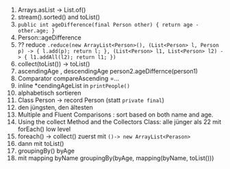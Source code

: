 1. Arrays.asList -> List.of()
2. stream().sorted() and toList()
3. `public int ageDifference(final Person other) { return age - other.age; }`
4. Person::ageDifference
5. ?? reduce `.reduce(new ArrayList<Person>(), (List<Person> l, Person p) -> {
   l.add(p);
   return l;
   }, (List<Person> l1, List<Person> l2) -> {
   l1.addAll(l2);
   return l1;
   })`
6. collect(toList()) -> toList()
7. ascendingAge , descendingAge person2.ageDiffernce(person1)
8. Comparator<Person> compareAscending =...
9. inline *cendingAgeList in `printPeople()`
10. alphabetisch sortieren
11. Class Person -> record Person (statt `private final`)
12. den jüngsten, den ältesten
13. Multiple and Fluent Comparisons : sort based on both name and age.
14. Using the collect Method and the Collectors Class: alle jünger als 22 mit forEach() low level
15. foreach() -> collect() zuerst mit `()-> new ArrayList<Perason>`
15. dann mit toList()
16. groupingBy()  byAge
17. mit mapping byName groupingBy(byAge, mapping(byName, toList()))